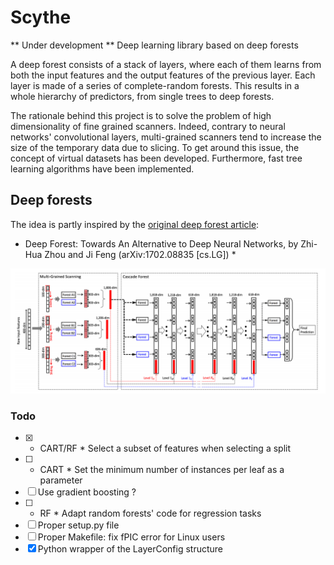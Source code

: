 # Scythe

** Under development ** Deep learning library based on deep forests

A deep forest consists of a stack of layers, where each of them learns from both the input features and the output features of the previous layer. Each layer is made of a series of complete-random forests. This results in a whole hierarchy of predictors, from single trees to deep forests.

The rationale behind this project is to solve the problem of high dimensionality of fine grained scanners. Indeed, contrary to neural networks' convolutional layers, multi-grained scanners tend to increase the size of the temporary data due to slicing. To get around this issue, the concept of virtual datasets has been developed. Furthermore, fast tree learning algorithms have been implemented.

## Deep forests

The idea is partly inspired by the [original deep forest article](https://arxiv.org/abs/1702.08835):

* Deep Forest: Towards An Alternative to Deep Neural Networks, by Zhi-Hua Zhou and Ji Feng (arXiv:1702.08835 [cs.LG]) *

![alt text](https://raw.githubusercontent.com/AntoinePassemiers/Scythe/master/doc/imgs/gcForest.png)

### Todo

- [x] * CART/RF * Select a subset of features when selecting a split
- [ ] * CART * Set the minimum number of instances per leaf as a parameter
- [ ] Use gradient boosting ?
- [ ] * RF * Adapt random forests' code for regression tasks
- [ ] Proper setup.py file
- [ ] Proper Makefile: fix fPIC error for Linux users
- [x] Python wrapper of the LayerConfig structure